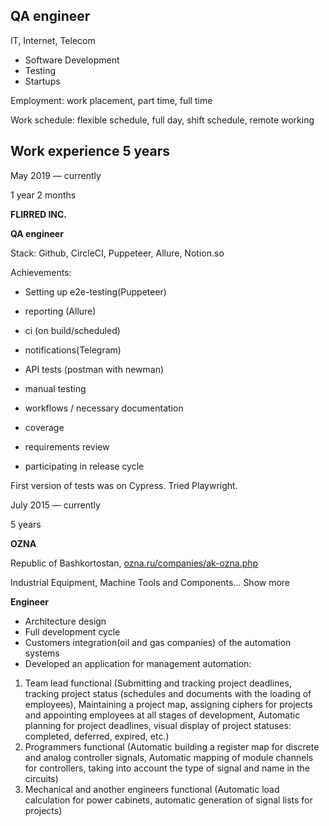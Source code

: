 ## **QA engineer**

IT, Internet, Telecom

- Software Development
- Testing
- Startups

Employment: work placement, part time, full time

Work schedule: flexible schedule, full day, shift schedule, remote working

## Work experience 5 years

May 2019 — currently

1 year 2 months

**FLIRRED INC.**

**QA engineer**

Stack: Github, CircleCI, Puppeteer, Allure, Notion.so 

Achievements: 

- Setting up e2e-testing(Puppeteer)
- reporting (Allure)
- ci (on build/scheduled)
- notifications(Telegram)
- API tests (postman with newman)

- manual testing 

- workflows / necessary documentation 

- coverage 

- requirements review 

- participating in release cycle 

First version of tests was on Cypress. Tried Playwright.

July 2015 — currently

5 years

**OZNA**

Republic of Bashkortostan, [ozna.ru/companies/ak-ozna.php](https://ozna.ru/companies/ak-ozna.php)

Industrial Equipment, Machine Tools and Components... Show more

**Engineer**

- Architecture design
- Full development cycle
- Customers integration(oil and gas companies) of the automation systems
- Developed an application for management automation:
1. Team lead functional (Submitting and tracking project deadlines, tracking project status (schedules and documents with the loading of employees), Maintaining a project map, assigning ciphers for projects and appointing employees at all stages of development, Automatic planning for project deadlines, visual display of project statuses: completed, deferred, expired, etc.)
2. Programmers functional (Automatic building a register map for discrete and analog controller signals,
Automatic mapping of module channels for controllers, taking into account the type of signal and name in the circuits)
3. Mechanical and another engineers functional (Automatic load calculation for power cabinets, automatic generation of signal lists for projects)


<!--
**Leitirion/Leitirion** is a ✨ _special_ ✨ repository because its `README.md` (this file) appears on your GitHub profile.

Here are some ideas to get you started:

- 🔭 I’m currently working on ...
- 🌱 I’m currently learning ...
- 👯 I’m looking to collaborate on ...
- 🤔 I’m looking for help with ...
- 💬 Ask me about ...
- 📫 How to reach me: ...
- 😄 Pronouns: ...
- ⚡ Fun fact: ...
-->
